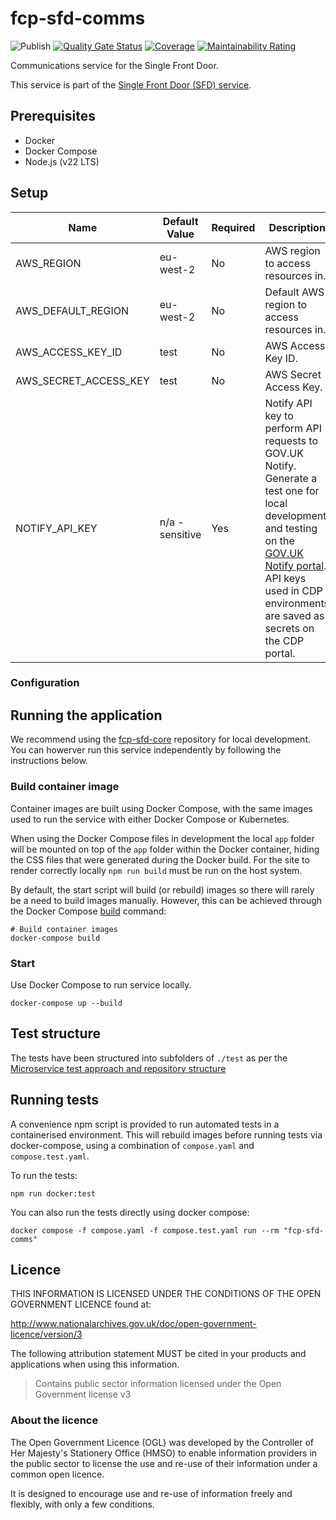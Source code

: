 # fcp-sfd-comms
![Publish](https://github.com/defra/fcp-sfd-comms/actions/workflows/publish.yml/badge.svg)
[![Quality Gate Status](https://sonarcloud.io/api/project_badges/measure?project=DEFRA_fcp-sfd-comms&metric=alert_status)](https://sonarcloud.io/summary/new_code?id=DEFRA_fcp-sfd-comms) 
[![Coverage](https://sonarcloud.io/api/project_badges/measure?project=DEFRA_fcp-sfd-comms&metric=coverage)](https://sonarcloud.io/summary/new_code?id=DEFRA_fcp-sfd-comms)
[![Maintainability Rating](https://sonarcloud.io/api/project_badges/measure?project=DEFRA_fcp-sfd-comms&metric=sqale_rating)](https://sonarcloud.io/summary/new_code?id=DEFRA_fcp-sfd-comms)

Communications service for the Single Front Door.

This service is part of the [Single Front Door (SFD) service](https://github.com/DEFRA/fcp-sfd-core).

## Prerequisites
- Docker
- Docker Compose
- Node.js (v22 LTS)

## Setup
| Name                      | Default Value                                          | Required                  | Description                                                                 |
|---------------------------|--------------------------------------------------------|---------------------------|-----------------------------------------------------------------------------|
| AWS_REGION                | eu-west-2                                              | No                        | AWS region to access resources in.                                          |
| AWS_DEFAULT_REGION        | eu-west-2                                              | No                        | Default AWS region to access resources in.                                  |
| AWS_ACCESS_KEY_ID         | test                                                   | No                        | AWS Access Key ID.                                                          |
| AWS_SECRET_ACCESS_KEY     | test                                                   | No                        | AWS Secret Access Key.                                                      |
| NOTIFY_API_KEY            | n/a - sensitive                                        | Yes                       | Notify API key to perform API requests to GOV.UK Notify. Generate a test one for local development and testing on the [GOV.UK Notify portal](https://www.notifications.service.gov.uk/). API keys used in CDP environments are saved as secrets on the CDP portal. |                                           | Yes                       | Boolean to determine whether to use mock Notify server.                     |

### Configuration

## Running the application

We recommend using the [fcp-sfd-core](https://github.com/DEFRA/fcp-sfd-core) repository for local development. You can howerver run this service independently by following the instructions below.

### Build container image

Container images are built using Docker Compose, with the same images used to run the service with either Docker Compose or Kubernetes.

When using the Docker Compose files in development the local `app` folder will
be mounted on top of the `app` folder within the Docker container, hiding the CSS files that were generated during the Docker build.  For the site to render correctly locally `npm run build` must be run on the host system.


By default, the start script will build (or rebuild) images so there will
rarely be a need to build images manually. However, this can be achieved
through the Docker Compose
[build](https://docs.docker.com/compose/reference/build/) command:
```
# Build container images
docker-compose build
```

### Start

Use Docker Compose to run service locally.

```
docker-compose up --build
```

## Test structure

The tests have been structured into subfolders of `./test` as per the
[Microservice test approach and repository structure](https://eaflood.atlassian.net/wiki/spaces/FPS/pages/1845396477/Microservice+test+approach+and+repository+structure)

## Running tests

A convenience npm script is provided to run automated tests in a containerised
environment. This will rebuild images before running tests via docker-compose,
using a combination of `compose.yaml` and `compose.test.yaml`.

To run the tests:
```
npm run docker:test
```

You can also run the tests directly using docker compose:
```
docker compose -f compose.yaml -f compose.test.yaml run --rm "fcp-sfd-comms"
```

## Licence

THIS INFORMATION IS LICENSED UNDER THE CONDITIONS OF THE OPEN GOVERNMENT LICENCE found at:

<http://www.nationalarchives.gov.uk/doc/open-government-licence/version/3>

The following attribution statement MUST be cited in your products and applications when using this information.

> Contains public sector information licensed under the Open Government license v3

### About the licence

The Open Government Licence (OGL) was developed by the Controller of Her Majesty's Stationery Office (HMSO) to enable information providers in the public sector to license the use and re-use of their information under a common open licence.

It is designed to encourage use and re-use of information freely and flexibly, with only a few conditions.
